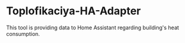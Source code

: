 # Toplofikaciya-HA-Adapter
This tool is providing data to Home Assistant regarding building's heat consumption.
